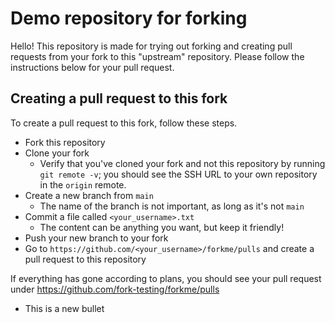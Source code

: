 # Demo repository for forking
Hello! This repository is made for trying out forking
and creating pull requests from your fork to this
"upstream" repository. Please follow the instructions
below for your pull request.

## Creating a pull request to this fork
To create a pull request to this fork, follow these
steps.

* Fork this repository
* Clone your fork
    - Verify that you've cloned your fork and not this
      repository by running `git remote -v`; you should see
      the SSH URL to your own repository in the `origin`
      remote.
* Create a new branch from `main`
    - The name of the branch is not important, as long as it's not
      `main`
* Commit a file called `<your_username>.txt`
    - The content can be anything you want, but keep it friendly!
* Push your new branch to your fork
* Go to `https://github.com/<your_username>/forkme/pulls` and create
  a pull request to this repository

If everything has gone according to plans, you should see your pull
request under https://github.com/fork-testing/forkme/pulls


* This is a new bullet